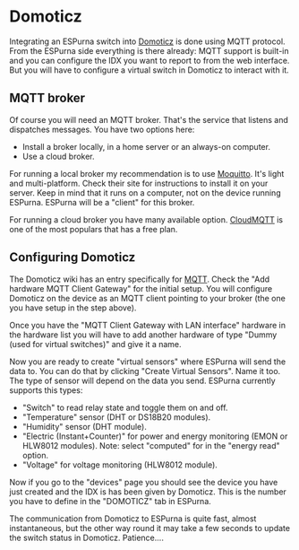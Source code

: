 # Domoticz #

Integrating an ESPurna switch into [Domoticz](https://www.domoticz.com/) is done using MQTT protocol. From the ESPurna side everything is there already: MQTT support is built-in and you can configure the IDX you want to report to from the web interface. But you will have to configure a virtual switch in Domoticz to interact with it.

## MQTT broker ##

Of course you will need an MQTT broker. That's the service that listens and dispatches messages. You have two options here:

* Install a broker locally, in a home server or an always-on computer.
* Use a cloud broker.

For running a local broker my recommendation is to use [Moquitto](https://mosquitto.org/). It's light and multi-platform. Check their site for instructions to install it on your server. Keep in mind that it runs on a computer, not on the device running ESPurna. ESPurna will be a "client" for this broker.

For running a cloud broker you have many available option. [CloudMQTT](https://www.cloudmqtt.com/) is one of the most populars that has a free plan.

## Configuring Domoticz ##

The Domoticz wiki has an entry specifically for [MQTT](https://www.domoticz.com/wiki/MQTT). Check the "Add hardware MQTT Client Gateway" for the initial setup. You will configure Domoticz on the device as an MQTT client pointing to your broker (the one you have setup in the step above).

Once you have the "MQTT Client Gateway with LAN interface" hardware in the hardware list you will have to add another hardware of type "Dummy (used for virtual switches)" and give it a name. 

Now you are ready to create "virtual sensors" where ESPurna will send the data to. You can do that by clicking "Create Virtual Sensors". Name it too. The type of sensor will depend on the data you send. ESPurna currently supports this types:

* "Switch" to read relay state and toggle them on and off.
* "Temperature" sensor (DHT or DS18B20 modules).
* "Humidity" sensor (DHT module).
* "Electric (Instant+Counter)" for power and energy monitoring (EMON or HLW8012 modules). Note: select "computed" for in the "energy read" option.
* "Voltage" for voltage monitoring (HLW8012 module).

Now if you go to the "devices" page you should see the device you have just created and the IDX is has been given by Domoticz. This is the number you have to define in the "DOMOTICZ" tab in ESPurna.

The communication from Domoticz to ESPurna is quite fast, almost instantaneous, but the other way round it may take a few seconds to update the switch status in Domoticz. Patience....